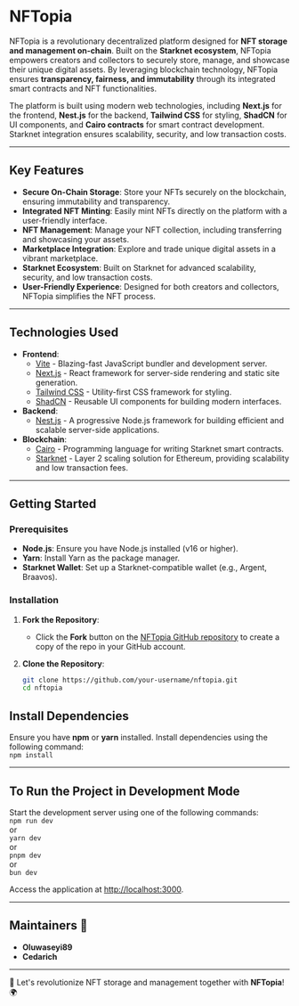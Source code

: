 # NFTopia

NFTopia is a revolutionary decentralized platform designed for **NFT storage and management on-chain**. Built on the **Starknet ecosystem**, NFTopia empowers creators and collectors to securely store, manage, and showcase their unique digital assets. By leveraging blockchain technology, NFTopia ensures **transparency, fairness, and immutability** through its integrated smart contracts and NFT functionalities.

The platform is built using modern web technologies, including **Next.js** for the frontend, **Nest.js** for the backend, **Tailwind CSS** for styling, **ShadCN** for UI components, and **Cairo contracts** for smart contract development. Starknet integration ensures scalability, security, and low transaction costs.

---

## Key Features

- **Secure On-Chain Storage**: Store your NFTs securely on the blockchain, ensuring immutability and transparency.
- **Integrated NFT Minting**: Easily mint NFTs directly on the platform with a user-friendly interface.
- **NFT Management**: Manage your NFT collection, including transferring and showcasing your assets.
- **Marketplace Integration**: Explore and trade unique digital assets in a vibrant marketplace.
- **Starknet Ecosystem**: Built on Starknet for advanced scalability, security, and low transaction costs.
- **User-Friendly Experience**: Designed for both creators and collectors, NFTopia simplifies the NFT process.

---

## Technologies Used

- **Frontend**:
  - [Vite](https://vitejs.dev/) - Blazing-fast JavaScript bundler and development server.
  - [Next.js](https://nextjs.org/) - React framework for server-side rendering and static site generation.
  - [Tailwind CSS](https://tailwindcss.com/) - Utility-first CSS framework for styling.
  - [ShadCN](https://ui.shadcn.com/) - Reusable UI components for building modern interfaces.
- **Backend**:
  - [Nest.js](https://nestjs.com/) - A progressive Node.js framework for building efficient and scalable server-side applications.
- **Blockchain**:
  - [Cairo](https://www.cairo-lang.org/) - Programming language for writing Starknet smart contracts.
  - [Starknet](https://starknet.io/) - Layer 2 scaling solution for Ethereum, providing scalability and low transaction fees.

---

## Getting Started

### Prerequisites

- **Node.js**: Ensure you have Node.js installed (v16 or higher).
- **Yarn**: Install Yarn as the package manager.
- **Starknet Wallet**: Set up a Starknet-compatible wallet (e.g., Argent, Braavos).

### Installation

1. **Fork the Repository**:

   - Click the **Fork** button on the [NFTopia GitHub repository](https://github.com/NFTopia-Foundation/nftopia) to create a copy of the repo in your GitHub account.

2. **Clone the Repository**:
   ```bash
   git clone https://github.com/your-username/nftopia.git
   cd nftopia
   ```

## Install Dependencies

Ensure you have **npm** or **yarn** installed. Install dependencies using the following command:  
`npm install`

---

## To Run the Project in Development Mode

Start the development server using one of the following commands:  
`npm run dev`  
or  
`yarn dev`  
or  
`pnpm dev`  
or  
`bun dev`

Access the application at [http://localhost:3000](http://localhost:3000).

---

## Maintainers 👥

- **Oluwaseyi89**
- **Cedarich**

---

🚀 Let's revolutionize NFT storage and management together with **NFTopia**! 🌍
